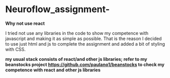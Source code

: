 # Neuroflow_assignment-
**Why not use react**

I tried not use any libraries in the code to show my competence with javascript and making it as simple as possible. 
That is the reason I decided to use just html and js to complete the assignment and added a bit of styling with CSS.

**my usual stack consists of react/and other js libraries; refer to my beanstocks project https://github.com/paulano1/beanstocks to check my competence with react and other js libraries**
